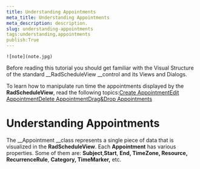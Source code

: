 ```yaml
---
title: Understanding Appointments
meta_title: Understanding Appointments
meta_description: description.
slug: understanding-appointments
tags:understanding,appointments
publish:True
---
```




    ![note](note.jpg)
    	

Before reading this tutorial you should get familiar with the Visual Structure of the standard __RadScheduleView __control and its Views and Dialogs.

To learn how to manipulate run time the appointments displayed by the __RadScheduleView__, read the following topics:[Create Appointment](6FF9911E-35C8-4ED6-910E-CB43DCE581DB)[Edit Appointment](FBFB41F6-FD40-497B-AEAB-DB882D0763AE)[Delete Appointment](256FEDC9-8A6E-4251-BF3E-CC1B4496F11A)[Drag&Drop Appointments](7846757F-58F4-4603-830E-7F98F058BDB7)

# Understanding Appointments

The __Appointment __class represents a single piece of data that is visualized in the __RadScheduleView__. Each __Appointment__ has various properties. Some of them are: __Subject__,__Start__, __End, TimeZone, Resource, RecurrenceRule__, __Category, TimeMarker,__ etc.
